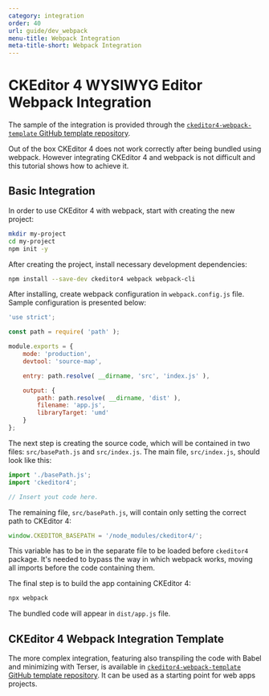 ```yaml
---
category: integration
order: 40
url: guide/dev_webpack
menu-title: Webpack Integration
meta-title-short: Webpack Integration
---
```

<!--
Copyright (c) 2003-2019, CKSource - Frederico Knabben. All rights reserved.
For licensing, see LICENSE.md.
-->

# CKEditor 4 WYSIWYG Editor Webpack Integration

<info-box info="">
	The sample of the integration is provided through the <a href="https://github.com/ckeditor/ckeditor4-webpack-template"><code>ckeditor4-webpack-template</code> GitHub template repository</a>.
</info-box>

Out of the box CKEditor 4 does not work correctly after being bundled using webpack. However integrating CKEditor 4 and webpack is not difficult and this tutorial shows how to achieve it.

## Basic Integration

In order to use CKEditor 4 with webpack, start with creating the new project:

```sh
mkdir my-project
cd my-project
npm init -y
```

After creating the project, install necessary development dependencies:

```sh
npm install --save-dev ckeditor4 webpack webpack-cli
```

After installing, create webpack configuration in `webpack.config.js` file. Sample configuration is presented below:

```javascript
'use strict';

const path = require( 'path' );

module.exports = {
	mode: 'production',
	devtool: 'source-map',

	entry: path.resolve( __dirname, 'src', 'index.js' ),

	output: {
		path: path.resolve( __dirname, 'dist' ),
		filename: 'app.js',
		libraryTarget: 'umd'
	}
};
```

The next step is creating the source code, which will be contained in two files: `src/basePath.js` and `src/index.js`. The main file, `src/index.js`, should look like this:

```javascript
import './basePath.js';
import 'ckeditor4';

// Insert yout code here.
```

The remaining file, `src/basePath.js`, will contain only setting the correct path to CKEditor 4:

```javascript
window.CKEDITOR_BASEPATH = '/node_modules/ckeditor4/';
```

This variable has to be in the separate file to be loaded before `ckeditor4` package. It's needed to bypass the way in which webpack works, moving all imports before the code containing them.

The final step is to build the app containing CKEditor 4:

```javascript
npx webpack
```

The bundled code will appear in `dist/app.js` file.

## CKEditor 4 Webpack Integration Template

The more complex integration, featuring also transpiling the code with Babel and minimizing with Terser, is available in [`ckeditor4-webpack-template` GitHub template repository](https://github.com/ckeditor/ckeditor4-webpack-template). It can be used as a starting point for web apps projects.
